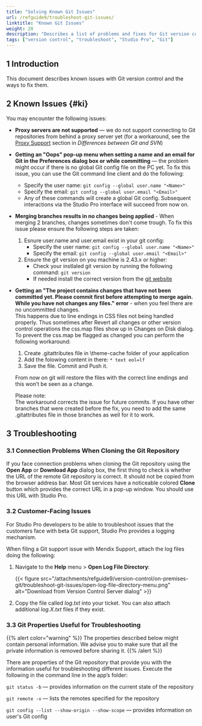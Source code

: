 ```yaml
---
title: "Solving Known Git Issues"
url: /refguide9/troubleshoot-git-issues/
linktitle: "Known Git Issues"
weight: 20
description: "Describes a list of problems and fixes for Git version control issues."
tags: ["version control", "troubleshoot", "Studio Pro", "Git"]
---
```


## 1 Introduction

This document describes known issues with Git version control and the ways to fix them.

## 2 Known Issues {#ki}

You may encounter the following issues:

* **Proxy servers are not supported** — we do not support connecting to Git repositories from behind a proxy server yet (for a workaround, see the [Proxy Support](/refguide9/svn-git-differences/#proxy-support) section in *Differences between Git and SVN*)
* **Getting an "Oops" pop-up menu when setting a name and an email for Git in the Preferences dialog box or while committing** — the problem might occur if there is no global Git config file on the PC yet. To fix this issue, you can use the Git command line client and do the following:
    * Specify the user name:
    `git config --global user.name "<Name>"`
    * Specify the email:
    `git config --global user.email "<Email>"`
    * Any of these commands will create a global Git config. Subsequent interactions via the Studio Pro interface will succeed from now on.
* **Merging branches results in no changes being applied** - When merging 2 branches, changes sometimes don't come trough.
To fix this issue please ensure the following steps are taken:
    1. Esnure user.name and user.email exist in your git config:
        * Specify the user name:
        `git config --global user.name "<Name>"`
        * Specify the email:
        `git config --global user.email "<Email>"` 
    2. Ensure the git version on you machine is 2.43.x or higher:
        * Check your instlaled git version by running the following command:
        `git version`
        * If needed install the correct version from the [git website](https://git-scm.com/download/win)
* **Getting an "The project contains changes that have not been committed yet. Please commit first before attempting to merge again. While you have not changes any files." error**  - when you feel there are no uncommitted changes.  
This happens due to line endings in CSS files not being handled properly. Thus sometimes after Revert all changes or other version control operations the css.map files show up in Changes on Disk dialog.
    To prevent the css.map be flagged as changed you can perform the following workaround:
    1. Create .gitattributes file in \theme-cache folder of your application
    2. Add the folowing content in there: 
    `* text eol=lf`
    3. Save the file. Commit and Push it.

    From now on git will restore the files with the correct line endings and this won’t be seen as a change.  

    Please note:  
    The workaround corrects the issue for future commits.
    If you have other branches that were created before the fix, you need to add the same .gitattributes file in those branches as well for it to work.

## 3 Troubleshooting

### 3.1 Connection Problems When Cloning the Git Repository

If you face connection problems when cloning the Git repository using the **Open App** or **Download App** dialog box, the first thing to check is whether the URL of the remote Git repository is correct. It should not be copied from the browser address bar. Most Git services have a noticeable colored **Clone** button which provides the correct URL in a pop-up window. You should use this URL with Studio Pro.

### 3.2 Customer-Facing Issues

For Studio Pro developers to be able to troubleshoot issues that the customers face with beta Git support, Studio Pro provides a logging mechanism.

When filing a Git support issue with Mendix Support, attach the log files doing the following:

1. Navigate to the **Help** menu > **Open Log File Directory**:

    {{< figure src="/attachments/refguide9/version-control/on-premises-git/troubleshoot-git-issues/open-log-file-directory-menu.png" alt="Download from Version Control Server dialog" >}}

2. Copy the file called *log.txt* into your ticket. You can also attach additional *log.X.txt* files if they exist.

### 3.3 Git Properties Useful for Troubleshooting

{{% alert color="warning" %}}
The properties described below might contain personal information. We advise you to make sure that all the private information is removed before sharing it. 
{{% /alert %}}

There are properties of the Git repository that provide you with the information useful for troubleshooting different issues. Execute the following in the command line in the app’s folder:

`git status -b` — provides information on the current state of the repository

`git remote -v` — lists the remotes specified for the repository

`git config --list --show-origin --show-scope` — provides information on user's Git config
